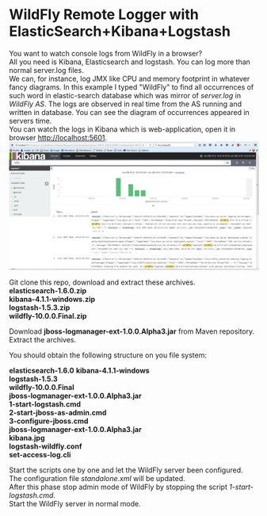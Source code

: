 # WildFly Remote Logger with ElasticSearch+Kibana+Logstash

You want to watch console logs from WildFly in a browser?   
All you need is Kibana, Elasticsearch and logstash. 
You can log more than normal server.log files.  
We can, for instance, log JMX like CPU and memory footprint in whatever fancy diagrams. 
In this example I typed "WildFly" to find all occurrences of such word in elastic-search database
which was mirror of _server.log_ in _WildFly AS_. The logs are observed in real time from the AS running and written in
database. You can see the diagram of occurrences appeared in servers time.  
You can watch the logs in Kibana which is web-application, open it in browser [http://localhost:5601](http://localhost:5601).    
![kibana](kibana.jpg)

Git clone this repo, download and extract these archives.   
**elasticsearch-1.6.0.zip**     
**kibana-4.1.1-windows.zip**    
**logstash-1.5.3.zip**  
**wildfly-10.0.0.Final.zip**    

Download **jboss-logmanager-ext-1.0.0.Alpha3.jar** from Maven repository.   
Extract the archives.

You should obtain the following structure on you file system:  

**elasticsearch-1.6.0** 
**kibana-4.1.1-windows**    
**logstash-1.5.3**  
**wildfly-10.0.0.Final**    
**jboss-logmanager-ext-1.0.0.Alpha3.jar**   
**1-start-logstash.cmd**    
**2-start-jboss-as-admin.cmd**  
**3-configure-jboss.cmd**   
**jboss-logmanager-ext-1.0.0.Alpha3.jar**   
**kibana.jpg**  
**logstash-wildfly.conf**   
**set-access-log.cli**  


Start the scripts one by one and let the WildFly server been configured.    
The configuration file *standalone.xml* will be updated.    
After this phase stop admin mode of WildFly by stopping the script *1-start-logstash.cmd*.  
Start the WildFly server in normal mode.  
